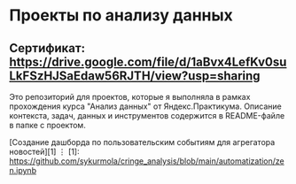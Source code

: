 # Проекты по анализу данных
## Сертификат: https://drive.google.com/file/d/1aBvx4LefKv0suLkFSzHJSaEdaw56RJTH/view?usp=sharing

Это репозиторий для проектов, которые я выполняла в рамках прохождения курса "Анализ данных" от Яндекс.Практикума. Описание контекста, задач, данных и инструментов содержится в README-файле в папке с проектом. 

[Создание дашборда по пользовательским событиям для агрегатора новостей][1]
⋮
[1]: https://github.com/sykurmola/cringe_analysis/blob/main/automatization/zen.ipynb
